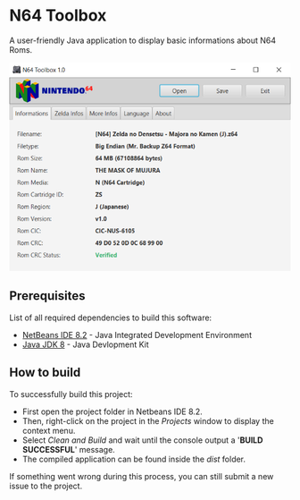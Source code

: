 # N64 Toolbox
A user-friendly Java application to display basic informations about N64 Roms.

<kbd><img width="520" height="373" src="assets/images/n64-toolbox-app-02.png" /></kbd>

## Prerequisites ##
List of all required dependencies to build this software:
* [NetBeans IDE 8.2](https://netbeans.org/downloads/8.2/) - Java Integrated Development Environment
* [Java JDK 8](https://www.oracle.com/technetwork/java/javase/downloads/jdk8-downloads-2133151.html) - Java Devlopment Kit

## How to build ##
To successfully build this project:
* First open the project folder in Netbeans IDE 8.2.
* Then, right-click on the project in the *Projects* window to display the context menu.
* Select *Clean and Build* and wait until the console output a '**BUILD SUCCESSFUL**' message.
* The compiled application can be found inside the *dist* folder.

If something went wrong during this process, you can still submit a new issue to the project.
